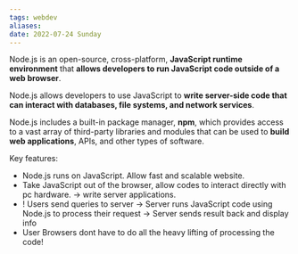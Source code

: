 ```yaml
---
tags: webdev
aliases: 
date: 2022-07-24 Sunday
---
```


Node.js is an open-source, cross-platform, **JavaScript runtime environment** that **allows developers to run JavaScript code outside of a web browser**. 

Node.js allows developers to use JavaScript to **write server-side code that can interact with databases, file systems, and network services**. 

Node.js includes a built-in package manager, **npm**, which provides access to a vast array of third-party libraries and modules that can be used to **build web applications**, APIs, and other types of software. 

Key features:

- Node.js runs on JavaScript. Allow fast and scalable website.
- Take JavaScript out of the browser, allow codes to interact directly with pc hardware. → write server applications. 
- ! Users send queries to server → Server runs JavaScript code using Node.js to process their request → Server sends result back and display info
- User Browsers dont have to do all the heavy lifting of processing the code!

